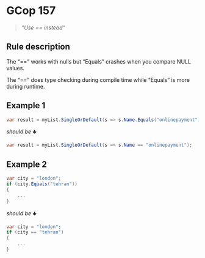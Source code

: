 ﻿# GCop 157

> *"Use == instead"*

## Rule description

The “==” works with nulls but “Equals” crashes when you compare NULL values.

The “==” does type checking during compile time while “Equals” is more during runtime.

## Example 1

```csharp
var result = myList.SingleOrDefault(s => s.Name.Equals("onlinepayment"));
```

*should be* 🡻

```csharp
var result = myList.SingleOrDefault(s => s.Name == "onlinepayment");
```

## Example 2

```csharp
var city = "london";
if (city.Equals("tehran"))
{
    ...
}
```

*should be* 🡻

```csharp
var city = "london";
if (city == "tehran")
{
    ...
}
```